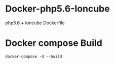 # Docker-php5.6-Ioncube
php5.6 + ioncube Dockerfile

# Docker compose Build
```
docker-compose -d --build
```
